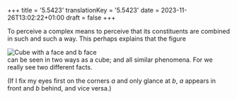 +++
title = '5.5423'
translationKey = '5.5423'
date = 2023-11-26T13:02:22+01:00
draft = false
+++

To perceive a complex means to perceive that its constituents are combined in such and such a way.
This perhaps explains that the figure 
<!-- noindent --><div class="centered"><object data="images/thecube.svg" type="image/svg+xml" class="thecubesvg" ><img src="images/thecube.png" alt="Cube with a face and b face" class="thecubepng" /></object></div>
<!-- noindent --> can be seen in two ways as a cube; and all similar phenomena. For we really see two different facts.
(If I fix my eyes first on the corners <span class="mathmode"><var>a</var></span> and only glance at <span class="mathmode"><var>b</var></span>, <span class="mathmode"><var>a</var></span> appears in front and <span class="mathmode"><var>b</var></span> behind, and vice versa.)
